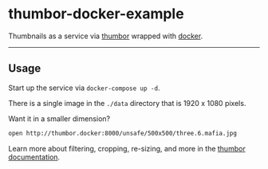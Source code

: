 thumbor-docker-example
======================

Thumbnails as a service via [thumbor](http://thumbor.org/) wrapped with
[docker](https://www.docker.com://www.docker.com/).

---

## Usage

Start up the service via `docker-compose up -d`.

There is a single image in the `./data` directory that is 1920 x 1080 pixels.

Want it in a smaller dimension?
```bash
open http://thumbor.docker:8000/unsafe/500x500/three.6.mafia.jpg
```

Learn more about filtering, cropping, re-sizing, and more in the [thumbor
documentation](http://thumbor.readthedocs.io/en/latest/usage.html).
